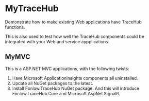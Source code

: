 # MyTraceHub
Demonstrate how to make existing Web applications have TraceHub functions.

This is also used to test how well the TraceHub components could be integrated with your Web and service appplications.

## MyMVC

This is a ASP.NET MVC applications, with the following twists:
1. Have Microsoft ApplicationInsights components all uninstalled.
2. Update all NuGet packages to the latest.
3. Install Fonlow.TraceHub NuGet package. And this will introduce Fonlow.TraceHub.Core and Microsoft.AspNet.SignalR.


